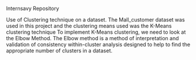 Internsavy Repository 

Use of Clustering technique on a dataset.
The Mall_customer dataset was used in this project and the clustering means used was the K-Means clustering technique
To implement K-Means clustering, we need to look at the Elbow Method.
The Elbow method is a method of interpretation and validation of consistency within-cluster analysis designed to help to find the appropriate number of clusters in a dataset.

